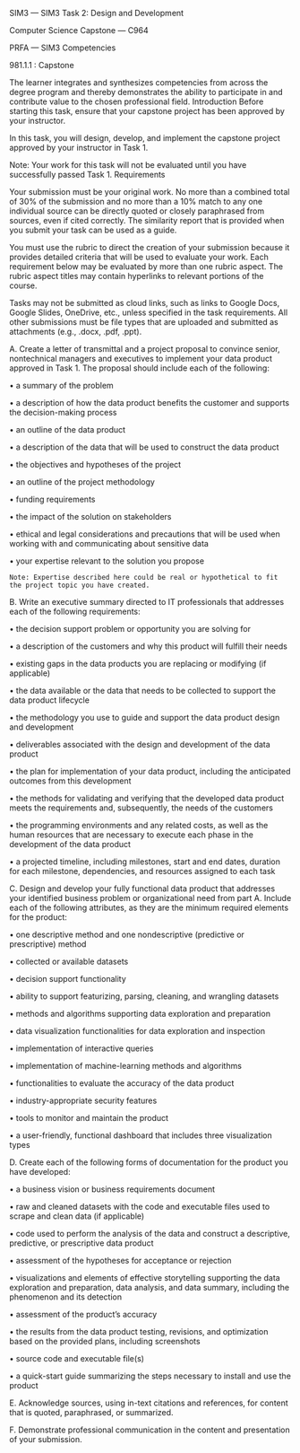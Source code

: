 SIM3 — SIM3 Task 2: Design and Development

Computer Science Capstone — C964

PRFA — SIM3
Competencies

981.1.1 : Capstone

The learner integrates and synthesizes competencies from across the degree program and thereby demonstrates the ability to participate in and contribute value to the chosen professional field.
Introduction
Before starting this task, ensure that your capstone project has been approved by your instructor.

In this task, you will design, develop, and implement the capstone project approved by your instructor in Task 1.

Note: Your work for this task will not be evaluated until you have successfully passed Task 1.
Requirements

Your submission must be your original work. No more than a combined total of 30% of the submission and no more than a 10% match to any one individual source can be directly quoted or closely paraphrased from sources, even if cited correctly. The similarity report that is provided when you submit your task can be used as a guide.

 

You must use the rubric to direct the creation of your submission because it provides detailed criteria that will be used to evaluate your work. Each requirement below may be evaluated by more than one rubric aspect. The rubric aspect titles may contain hyperlinks to relevant portions of the course.

 

Tasks may not be submitted as cloud links, such as links to Google Docs, Google Slides, OneDrive, etc., unless specified in the task requirements. All other submissions must be file types that are uploaded and submitted as attachments (e.g., .docx, .pdf, .ppt).

A.  Create a letter of transmittal and a project proposal to convince senior, nontechnical managers and executives to implement your data product approved in Task 1. The proposal should include each of the following:

•   a summary of the problem

•   a description of how the data product benefits the customer and supports the decision-making process

•   an outline of the data product

•   a description of the data that will be used to construct the data product

•   the objectives and hypotheses of the project

•   an outline of the project methodology

•   funding requirements

•   the impact of the solution on stakeholders

•   ethical and legal considerations and precautions that will be used when working with and communicating about sensitive data

•   your expertise relevant to the solution you propose

 
    Note: Expertise described here could be real or hypothetical to fit the project topic you have created.

 

B.  Write an executive summary directed to IT professionals that addresses each of the following requirements:

•   the decision support problem or opportunity you are solving for

•   a description of the customers and why this product will fulfill their needs

•   existing gaps in the data products you are replacing or modifying (if applicable)

•   the data available or the data that needs to be collected to support the data product lifecycle

•   the methodology you use to guide and support the data product design and development

•   deliverables associated with the design and development of the data product

•   the plan for implementation of your data product, including the anticipated outcomes from this development

•   the methods for validating and verifying that the developed data product meets the requirements and, subsequently, the needs of the customers

•   the programming environments and any related costs, as well as the human resources that are necessary to execute each phase in the development of the data product

•   a projected timeline, including milestones, start and end dates, duration for each milestone, dependencies, and resources assigned to each task

 

C.  Design and develop your fully functional data product that addresses your identified business problem or organizational need from part A. Include each of the following attributes, as they are the minimum required elements for the product:

•   one descriptive method and one nondescriptive (predictive or prescriptive) method

•   collected or available datasets

•   decision support functionality

•   ability to support featurizing, parsing, cleaning, and wrangling datasets

•   methods and algorithms supporting data exploration and preparation

•   data visualization functionalities for data exploration and inspection

•   implementation of interactive queries

•   implementation of machine-learning methods and algorithms

•   functionalities to evaluate the accuracy of the data product

•   industry-appropriate security features

•   tools to monitor and maintain the product

•   a user-friendly, functional dashboard that includes three visualization types

 

D.  Create each of the following forms of documentation for the product you have developed:

•   a business vision or business requirements document

•   raw and cleaned datasets with the code and executable files used to scrape and clean data (if applicable)

•   code used to perform the analysis of the data and construct a descriptive, predictive, or prescriptive data product

•   assessment of the hypotheses for acceptance or rejection

•   visualizations and elements of effective storytelling supporting the data exploration and preparation, data analysis, and data summary, including the phenomenon and its detection

•   assessment of the product’s accuracy 

•   the results from the data product testing, revisions, and optimization based on the provided plans, including screenshots

•   source code and executable file(s)

•   a quick-start guide summarizing the steps necessary to install and use the product

 

E.  Acknowledge sources, using in-text citations and references, for content that is quoted, paraphrased, or summarized.

 

F.  Demonstrate professional communication in the content and presentation of your submission.
